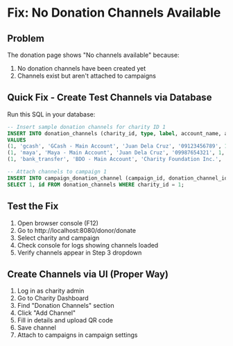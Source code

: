 # Fix: No Donation Channels Available

## Problem
The donation page shows "No channels available" because:
1. No donation channels have been created yet
2. Channels exist but aren't attached to campaigns

## Quick Fix - Create Test Channels via Database

Run this SQL in your database:

```sql
-- Insert sample donation channels for charity ID 1
INSERT INTO donation_channels (charity_id, type, label, account_name, account_number, is_active, created_at, updated_at)
VALUES 
(1, 'gcash', 'GCash - Main Account', 'Juan Dela Cruz', '09123456789', 1, NOW(), NOW()),
(1, 'maya', 'Maya - Main Account', 'Juan Dela Cruz', '09987654321', 1, NOW(), NOW()),
(1, 'bank_transfer', 'BDO - Main Account', 'Charity Foundation Inc.', '1234567890', 1, NOW(), NOW());

-- Attach channels to campaign 1
INSERT INTO campaign_donation_channel (campaign_id, donation_channel_id)
SELECT 1, id FROM donation_channels WHERE charity_id = 1;
```

## Test the Fix

1. Open browser console (F12)
2. Go to http://localhost:8080/donor/donate
3. Select charity and campaign
4. Check console for logs showing channels loaded
5. Verify channels appear in Step 3 dropdown

## Create Channels via UI (Proper Way)

1. Log in as charity admin
2. Go to Charity Dashboard
3. Find "Donation Channels" section
4. Click "Add Channel"
5. Fill in details and upload QR code
6. Save channel
7. Attach to campaigns in campaign settings
